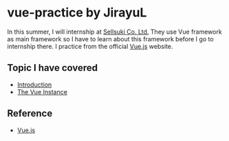 # vue-practice by JirayuL
In this summer, I will internship at [Sellsuki Co. Ltd.](http://www.sellsuki.co.th) They use Vue framework as main framework so I have to learn about this framework before I go to internship there. I practice from the official [Vue.js](https://vuejs.org) website.
## Topic I have covered
* [Introduction](https://github.com/JirayuL/vue-practice/tree/master/Introduction)
* [The Vue Instance](https://github.com/JirayuL/vue-practice/tree/master/The%20Vue%20Instance)

## Reference
* [Vue.js](https://vuejs.org/v2/guide/index.html)
